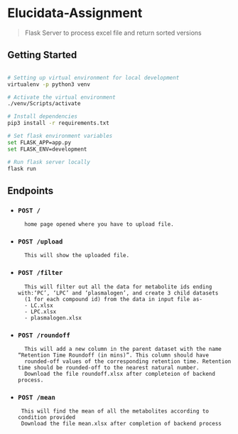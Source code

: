 # Elucidata-Assignment

> Flask Server to process excel file and return sorted versions

## Getting Started

```sh

# Setting up virtual environment for local development
virtualenv -p python3 venv

# Activate the virtual environment
./venv/Scripts/activate

# Install dependencies
pip3 install -r requirements.txt

# Set flask environment variables
set FLASK_APP=app.py
set FLASK_ENV=development

# Run flask server locally
flask run

```

## Endpoints 

- ### `POST /`
        home page opened where you have to upload file.
- ### `POST /upload`
        This will show the uploaded file.
- ### `POST /filter`
        This will filter out all the data for metabolite ids ending with:‘PC’, ‘LPC’ and ‘plasmalogen’, and create 3 child datasets
        (1 for each compound id) from the data in input file as-
        - LC.xlsx
        - LPC.xlsx
        - plasmalogen.xlsx
- ### `POST /roundoff`
        This will add a new column in the parent dataset with the name “Retention Time Roundoff (in mins)”. This column should have 
        rounded-off values of the corresponding retention time. Retention time should be rounded-off to the nearest natural number.
        Download the file roundoff.xlsx after completeion of backend process.
 - ### `POST /mean`
        This will find the mean of all the metabolites according to condition provided
        Download the file mean.xlsx after completion of backend process
        
        
    
